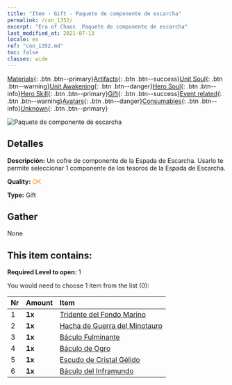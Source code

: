```yaml
---
title: "Item - Gift - Paquete de componente de escarcha"
permalink: /con_1352/
excerpt: "Era of Chaos  Paquete de componente de escarcha"
last_modified_at: 2021-07-13
locale: es
ref: "con_1352.md"
toc: false
classes: wide
---
```

 [Materials](/ItemsES/){: .btn .btn--primary}[Artifacts](/ItemsES/Artifacts/){: .btn .btn--success}[Unit Soul](/ItemsES/UnitSoul/){: .btn .btn--warning}[Unit Awakening](/ItemsES/UnitAwakening/){: .btn .btn--danger}[Hero Soul](/ItemsES/HeroSoul/){: .btn .btn--info}[Hero Skill](/ItemsES/HeroSkill/){: .btn .btn--primary}[Gift](/ItemsES/Gift/){: .btn .btn--success}[Event related](/ItemsES/Events/){: .btn .btn--warning}[Avatars](/ItemsES/Avatars/){: .btn .btn--danger}[Consumables](/ItemsES/Consumables/){: .btn .btn--info}[Unknown](/ItemsES/Unknown/){: .btn .btn--primary}

 ![Paquete de componente de escarcha](/images/t/i_906029.png)

## Detalles
 **Descripción:** Un cofre de componente de la Espada de Escarcha. Usarlo te permite seleccionar 1 componente de los tesoros de la Espada de Escarcha.

 **Quality:** <span style="color: #FF8C00">OK</span>

 **Type:** Gift

## Gather

  None

## This item contains:

 **Required Level to open:** 1

 You would need to choose 1 item from the list (0):

  | Nr | Amount |     Item    |
  |:---|:-------|:------------|
  | 1 |  **1x** | [Tridente del Fondo Marino](/ItemsES/art_160/) |  | 
  | 2 |  **1x** | [Hacha de Guerra del Minotauro](/ItemsES/art_161/) |  | 
  | 3 |  **1x** | [Báculo Fulminante](/ItemsES/art_162/) |  | 
  | 4 |  **1x** | [Báculo de Ogro](/ItemsES/art_163/) |  | 
  | 5 |  **1x** | [Escudo de Cristal Gélido](/ItemsES/art_164/) |  | 
  | 6 |  **1x** | [Báculo del Inframundo](/ItemsES/art_165/) |  | 

